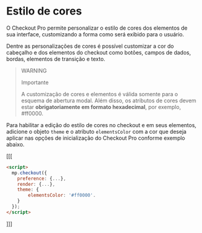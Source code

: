 # Estilo de cores

O Checkout Pro permite personalizar o estilo de cores dos elementos de sua interface, customizando a forma como será exibido para o usuário.

Dentre as personalizações de cores é possível customizar a cor do cabeçalho e dos elementos do checkout como botões, campos de dados, bordas, elementos de transição e texto.


> WARNING
>
> Importante
>
> A customização de cores e elementos é válida somente para o esquema de abertura modal. Além disso, os atributos de cores devem estar **obrigatoriamente em formato hexadecimal**, por exemplo, #ff0000.


Para habilitar a edição do estilo de cores no checkout e em seus elementos, adicione o objeto `theme` e o atributo `elementsColor` com a cor que deseja aplicar nas opções de inicialização do Checkout Pro conforme exemplo abaixo.


[[[
```html
<script>
  mp.checkout({
    preference: {...},
    render: {...},
    theme: {
        elementsColor: '#ff0000'.
    }
  });
</script>
```
]]]
